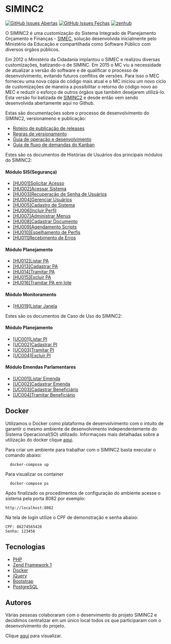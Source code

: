 # SIMINC2

[![GitHub Issues Abertas](https://img.shields.io/github/issues/culturagovbr/siminc2.svg?maxAge=2592000)]() 
[![GitHub Issues Fechas](https://img.shields.io/github/issues-closed-raw/culturagovbr/siminc2.svg?maxAge=2592000)]()
<a href="https://app.zenhub.com/workspace/o/culturagovbr/siminc2/boards" target="_blank">
    <img src="https://img.shields.io/badge/Managed_with-ZenHub-5e60ba.svg" alt="zenhub">
</a>

O SIMINC2 é uma customização do Sistema Integrado de Planejamento Orçamento e Finanças - [SIMEC](https://softwarepublico.gov.br/social/simec/), solução desenvolvida inicialmente pelo Ministério da Educação e compartilhada como Software Público com diversos órgãos públicos.

Em 2012 o Ministério da Cidadania implantou o SIMEC e realizou diversas customizações, batizando-o de SIMINC. Em 2015 o MC viu a necessidade de atualizar a versão do software e de qualificar o processo de desenvolvimento, evitando futuros conflitos de versões. Para isso o MEC forneceu uma nova cópia do código mais atual e o MC iniciou um novo ciclo de customizações de maneira a possibilitar o retorno do código novo ao MEC e reduzir o esforço de outros órgãos que também desejarem utilizá-lo. Esta versão foi batizada de [SIMINC2](http://siminc2.cultura.gov.br/) e desde então vem sendo desenvolvida abertamente aqui no Github.

Estas são documentações sobre o processo de desenvolvimento do SIMINC2, versionameno e publicação:

* [Roteiro de publicação de releases](docs/Roteiro_de_publicacao_de_releases.md)
* [Regras de versionamento](docs/Regras_versionamento.md)
* [Guia de operação e desenvolvimento](docs/Guia_de_operacao-desenvolvimento.md)
* [Guia de fluxo de demandas do Kanban](docs/Fluxo_Kanban.md)

Estes são os documentos de Histórias de Usuários dos principais módulos do SIMINC2:
#### Módulo SIS(Segurança)
* [[HU001]Solicitar Acesso](https://drive.google.com/file/d/1aKV2XY5jOnirdWT-2066fEecS6jNvZfw/view?usp=sharing)
* [[HU002]Acessar Sistema](https://drive.google.com/file/d/1f0ed_Ttl-v1LLmrehS9oNzD5xDLNszZq/view?usp=sharing)
* [[HU003]Recuperação de Senha de Usuários](https://drive.google.com/file/d/12BdkWuMRouK6ZHGBXee2p5llyI0m3H10/view?usp=sharing)
* [[HU004]Gerenciar Usuários](https://drive.google.com/file/d/1lT8pyXrWNvXdvtLOvJ8cvdZ1GLsVkUYe/view?usp=sharing)
* [[HU005]Cadastro de Sistema](https://drive.google.com/file/d/1919q-qTDcBjKVb0yU1RcVIGzLTCgHFvW/view?usp=sharing)
* [[HU006]Incluir Perfil](https://drive.google.com/file/d/1-v7CElTa9fvlMoI5MmIlQxFSi6HKaK_Z/view?usp=sharing)
* [[HU007]Administrar Menus](https://drive.google.com/file/d/1MHqiQxFYTdbUkGIoZATMvavSO0JQlvjD/view?usp=sharing)
* [[HU008]Cadastrar Documento](https://drive.google.com/file/d/1RkI_HpoMlAgVEFu_Wp-CakkOAzjLQN86/view?usp=sharing)
* [[HU009]Agendamento Scripts](https://drive.google.com/file/d/1ae8ksOnLEwyJoaHe5X-wz2espSYsIENI/view?usp=sharing)
* [[HU010]Espelhamento de Perfis](https://drive.google.com/file/d/1P8p2ThansBtx2sJUGFiC2wxeRQ1ibRTj/view?usp=sharing)
* [[HU011]Recebimento de Erros](https://drive.google.com/file/d/1jGYGF0MRF2EH6vecS09O7WTrKJYxQaQw/view?usp=sharing)

#### Módulo Planejamento
* [[HU012]Listar PA](https://drive.google.com/file/d/1N-BhiuS_h_k_vYfXtL4323ag2ZdRT1Gy/view?usp=sharing)
* [[HU013]Cadastrar PA](https://drive.google.com/file/d/100wMuu4qtMgwmX-pJWui8b04t3xZTxIc/view?usp=sharing)
* [[HU014]Tramitar PA](https://drive.google.com/file/d/1x7E5FC8VipGMkfg0tizZTbgoRGjU2-8P/view?usp=sharing)
* [[HU015]Excluir PA](https://drive.google.com/file/d/1iOjASFFF19eQHDvlvl9Fh8pPM3KgGKDA/view?usp=sharing)
* [[HU016]Tramitar PA em lote](https://drive.google.com/file/d/1g3qJ3fqWZTLWbntSb5qWX7M4N2gKynak/view?usp=sharing)

#### Módulo Monitoramento
* [[HU019]Listar Janela](https://drive.google.com/file/d/1gPVVXJbtxw4KyjitfqZQZXBj35MPng-I/view?usp=sharing)

Estes são os documentos de Caso de Uso do SIMINC2:
#### Módulo Planejamento
* [[UC001]Listar PI](https://docs.google.com/document/d/1C__jUY_Sd2e34Q98I_vRXDoljyNQlJBy8myWyE2HWyE/edit?usp=sharing)
* [[UC002]Cadastrar PI](https://docs.google.com/document/d/1Tjv5MKW66fER0rpa6S28d94PDYkJCffmr7CB26uW3us/edit?usp=sharing)
* [[UC003]Tramitar PI](https://docs.google.com/document/d/1R3NiUYxq_WB6mOB7UGw73nzgG1FMUzve0JI5rGv4_1Q/edit?usp=sharing)
* [[UC004]Excluir PI](https://docs.google.com/document/d/14xLg2ZQDtsSzeSmM-S9e7BJoF09PDam_hB5Eo4hRzeM/edit?usp=sharing)

#### Módulo Emendas Parlamentares
* [[UC001]Listar Emenda](https://docs.google.com/document/d/1YYDxSPJ-QHQ_Iibv_n0pIqEXzOnzvVm7C0QYGXBHRDQ/edit?usp=sharing)
* [[UC002]Cadastrar Emenda](https://docs.google.com/document/d/1CX6VK1uuI2112cwqQ7L6OK-BMIkiHtgzymbZTRBQ4BQ/edit?usp=sharing)
* [[UC003]Cadastrar Beneficiário](https://docs.google.com/document/d/1ZpcmLDE6sdwCoHg_NUIhSEWUIqs15eHSIw9g8sjQVZ0/edit?usp=sharing)
* [[UC004]Tramitar Beneficiário](https://docs.google.com/document/d/1RZFbgFfyAbz90ksIVT7RNkSQgj7vziR5l2h3m1ULi_I/edit?usp=sharing)

## Docker
Utilizamos o Docker como plataforma de desenvolvimento com o intuito de garantir o mesmo ambiente de desenvolvimento 
independentemente do Sistema Operacional(SO) utilizado. Informaçoes mais detalhadas sobre a utilização do docker clique
[aqui](docs/Guia_utilizacao_docker.md).

Para criar um ambiente para trabalhar com o SIMINC2 basta executar o comando abaixo:
```
  docker-compose up
```

Para visualizar os container
```
  docker-compose ps
```

Após finalizado os procedimentos de configuração do ambiente acesse o sistema pela porta 8082 por exemplo:
```
http://localhost:8082
```
Na tela de login utilize o CPF de demonstração e senha abaixo:
```
CPF: 86274565426
Senha: 123456
```

## Tecnologias
* [PHP](http://php.net/)
* [Zend Framework 1](https://framework.zend.com/manual/1.12/en/learning.quickstart.html) 
* [Docker](https://www.docker.com)
* [jQuery](https://jquery.com/)
* [Bootstrap](https://getbootstrap.com/)
* [PostgreSQL](https://www.postgresql.org/)

## Autores
Várias pessoas colaboraram com o desenvimento do projeto SIMINC2 e decidimos centralizar em um único local todos os que participaram com o desenvolvimento do projeto.
  
Clique [aqui](docs/Autores.md) para visualizar.
